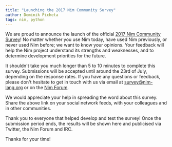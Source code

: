 ```yaml
---
title: "Launching the 2017 Nim Community Survey"
author: Dominik Picheta
tags: nim, python
---
```


We are proud to announce the launch of the official
[2017 Nim Community Survey](https://goo.gl/forms/0dxgbGFSnPpYlnCY2)! No matter
whether you use Nim today, have used Nim previously, or never used Nim before;
we want to know your opinions.
Your feedback will help the Nim project understand its strengths and
weaknesses, and to determine development priorities for the future.

It shouldn't take you much longer than 5 to 10 minutes to complete this survey.
Submissions will be accepted until around the 23rd of July, depending on the
response rates. If you have any questions or feedback, please don't hesitate
to get in touch with us via email at survey@nim-lang.org or on the
[Nim Forum](http://forum.nim-lang.org).

We would appreciate your help in spreading the word about this survey. Share
the above link on your social network feeds, with your colleagues and in
other communities.

Thank you to everyone that helped develop and test the survey! Once the
submission period ends, the results will be shown here and publicised via
Twitter, the Nim Forum and IRC.

Thanks for your time!
